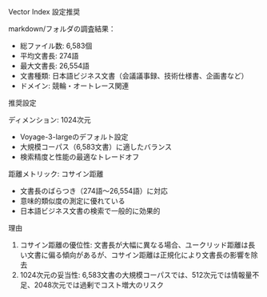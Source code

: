 Vector Index 設定推奨

  markdown/フォルダの調査結果：

  - 総ファイル数: 6,583個
  - 平均文書長: 274語
  - 最大文書長: 26,554語
  - 文書種類: 日本語ビジネス文書（会議議事録、技術仕様書、企画書など）
  - ドメイン: 競輪・オートレース関連

  推奨設定

  ディメンション: 1024次元
  - Voyage-3-largeのデフォルト設定
  - 大規模コーパス（6,583文書）に適したバランス
  - 検索精度と性能の最適なトレードオフ

  距離メトリック: コサイン距離
  - 文書長のばらつき（274語〜26,554語）に対応
  - 意味的類似度の測定に優れている
  - 日本語ビジネス文書の検索で一般的に効果的

  理由

  1. コサイン距離の優位性: 文書長が大幅に異なる場合、ユークリッド距離は長い文書に偏る傾向があるが、コサイン距離は正規化により文書長の影響を除去
  2. 1024次元の妥当性: 6,583文書の大規模コーパスでは、512次元では情報量不足、2048次元では過剰でコスト増大のリスク